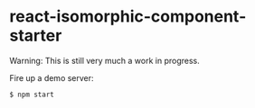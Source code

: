 # react-isomorphic-component-starter

Warning: This is still very much a work in progress.

Fire up a demo server:

```bash
$ npm start
```
